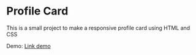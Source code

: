 # Profile Card

This is a small project to make a responsive profile card using HTML and CSS

Demo: [Link demo](https://profile-card-qhtrung.vercel.app/)
